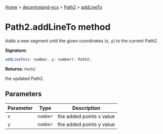 [Home](./index) &gt; [decentraland-ecs](./decentraland-ecs.md) &gt; [Path2](./decentraland-ecs.path2.md) &gt; [addLineTo](./decentraland-ecs.path2.addlineto.md)

# Path2.addLineTo method

Adds a new segment until the given coordinates (x, y) to the current Path2.

**Signature:**
```javascript
addLineTo(x: number, y: number): Path2;
```
**Returns:** `Path2`

the updated Path2.

## Parameters

|  Parameter | Type | Description |
|  --- | --- | --- |
|  `x` | `number` | the added points x value |
|  `y` | `number` | the added points y value |

